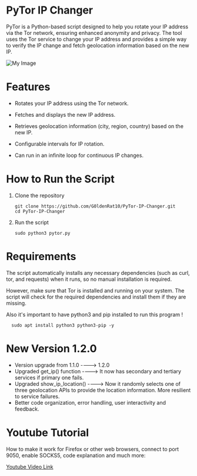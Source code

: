 # PyTor IP Changer
PyTor is a Python-based script designed to help you rotate your IP address via the Tor network, ensuring enhanced anonymity and privacy. The tool uses the Tor service to change your IP address and provides a simple way to verify the IP change and fetch geolocation information based on the new IP.

![My Image](https://github.com/G0ldenRat10/PrivatePictures/blob/main/Screenshot_2025-05-11_13_44_44.png?raw=true)

# Features

-  Rotates your IP address using the Tor network.

-  Fetches and displays the new IP address.

-  Retrieves geolocation information (city, region, country) based on the new IP.

-  Configurable intervals for IP rotation.

-  Can run in an infinite loop for continuous IP changes.

# How to Run the Script 

1. Clone the repository 

       git clone https://github.com/G0ldenRat10/PyTor-IP-Changer.git
       cd PyTor-IP-Changer
2. Run the script

       sudo python3 pytor.py


# Requirements

The script automatically installs any necessary dependencies (such as curl, tor, and requests) when it runs, so no manual installation is required.

However, make sure that Tor is installed and running on your system. The script will check for the required dependencies and install them if they are missing.

Also it's important to have python3 and pip installed to run this program !

      sudo apt install python3 python3-pip -y

# New Version 1.2.0 
- Version upgrade from 1.1.0  ---->  1.2.0
- Upgraded get_ip() function  ---->  It now has secondary and tertiary services if primary one fails.
- Upgraded show_ip_location()  ---->  Now it randomly selects one of three geolocation APIs to provide the location information. More resilient to service failures.
- Better code organization, error handling, user interactivity and feedback.

          

# Youtube Tutorial

How to make it work for Firefox or other web browsers, connect to port 9050, enable SOCKS5, code explanation and much more:

[Youtube Video Link](https://www.youtube.com/watch?v=lH5h_PO5hFI&lc=UgylLkXPRhuqQEwbb5h4AaABAg)
